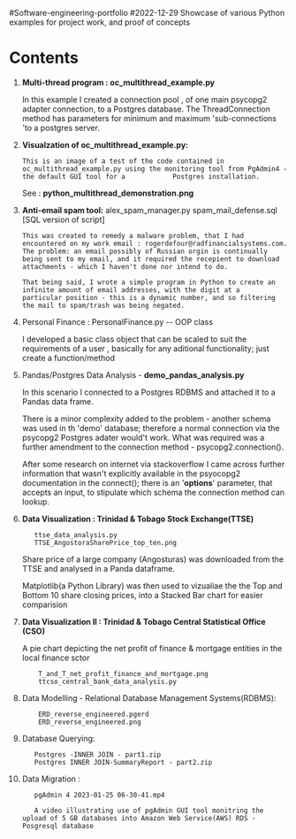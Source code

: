 #Software-engineering-portfolio
#2022-12-29
Showcase of various Python examples for project work, and proof of concepts 

Contents
=================================
1. **Multi-thread program : oc_multithread_example.py**

      In this example I created a connection pool , of one main psycopg2 adapter connection, to a Postgres database. The ThreadConnection method has parameters for  minimum and maximum 'sub-connections 'to a postgres server.

2. **Visualzation of oc_multithread_example.py:**    
       
       This is an image of a test of the code contained in oc_multithread_example.py using the monitoring tool from PgAdmin4 - the default GUI tool for a            Postgres installation.
   
   See : **python_multithread_demonstration.png**
   
 3. **Anti-email spam tool:** 
            alex_spam_manager.py
            spam_mail_defense.sql  [SQL version of script]
            
  
        This was created to remedy a malware problem, that I had encountered on my work email : rogerdefour@radfinancialsystems.com.
        The problem: an email possibly of Russian orgin is continually being sent to my email, and it required the recepient to download 
        attachments - which I haven't done nor intend to do.

        That being said, I wrote a simple program in Python to create an infinite amount of email addresses, with the digit at a 
        particular position - this is a dynamic number, and so filtering the mail to spam/trash was being negated.
        
        

  4. Personal Finance : PersonalFinance.py -- OOP class
 
      I developed a basic class object that can be scaled to suit the requirements of a user , basically for any aditional functionality; just create a             function/method
      
  5. Pandas/Postgres Data Analysis - **demo_pandas_analysis.py**
  
      In this scenario I connected to a Postgres RDBMS and attached it to a Pandas data frame.
      
      There is a minor complexity added to the problem - another schema was  used in th 'demo' database; therefore a normal 
      connection via the psycopg2 Postgres adater would't work. What was required was a further amendment to the
      connection method - psycopg2.connection().
      
      After some research on internet via stackoverflow I came across further information that wasn't explicitly available in the psyocopg2 documentation
      in the connect(); there is an '**options**' parameter, that accepts an input, to stipulate which schema the connection method can lookup.
      
  7. **Data Visualization : Trinidad & Tobago Stock Exchange(TTSE)**
      
            ttse_data_analysis.py
            TTSE_AngostoraSharePrice_top_ten.png 
            
      
     Share price of a large company (Angosturas) was downloaded from the TTSE and analysed in a Panda dataframe.
     
     Matplotlib(a Python Library) was then used to vizualiae the the Top and Bottom 10 share closing prices, 
     into a Stacked Bar chart for easier comparision
 
 8. **Data Visualization II : Trinidad & Tobago Central Statistical Office (CSO)**
      
      A pie chart depicting the net profit of finance & mortgage entities in the local finance sctor
      
            T_and_T_net_profit_finance_and_mortgage.png
            ttcso_central_bank_data_analysis.py
            
 9. Data Modelling - Relational Database Management Systems(RDBMS):
      
            ERD_reverse_engineered.pgerd 
            ERD_reverse_engineered.png 
 
 10. Database Querying:
      
            Postgres -INNER JOIN - part1.zip 
            Postgres INNER JOIN-SummaryReport - part2.zip
            
 11. Data Migration :
 
            pgAdmin 4 2023-01-25 06-30-41.mp4
            
            A video illustrating use of pgAdmin GUI tool monitring the upload of 5 GB databases into Amazon Web Service(AWS) RDS - Posgresql database
            
           
